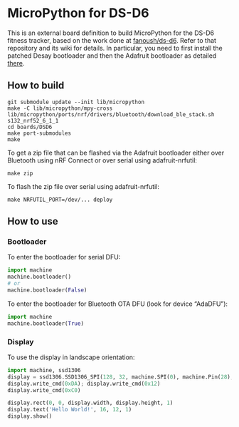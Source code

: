 # MicroPython for DS-D6

This is an external board definition to build MicroPython for the DS-D6 fitness tracker, based on the work done at [fanoush/ds-d6](https://github.com/fanoush/ds-d6).
Refer to that repository and its wiki for details.
In particular, you need to first install the patched Desay bootloader and then the Adafruit bootloader as detailed [there](https://github.com/fanoush/ds-d6/tree/master/micropython).

## How to build

```
git submodule update --init lib/micropython
make -C lib/micropython/mpy-cross
lib/micropython/ports/nrf/drivers/bluetooth/download_ble_stack.sh s132_nrf52_6_1_1
cd boards/DSD6
make port-submodules
make
```

To get a zip file that can be flashed via the Adafruit bootloader either over Bluetooth using nRF Connect or over serial using adafruit-nrfutil:
```
make zip
```

To flash the zip file over serial using adafruit-nrfutil:
```
make NRFUTIL_PORT=/dev/... deploy
```

## How to use

### Bootloader

To enter the bootloader for serial DFU:
```python
import machine
machine.bootloader()
# or
machine.bootloader(False)
```

To enter the bootloader for Bluetooth OTA DFU (look for device “AdaDFU”):
```python
import machine
machine.bootloader(True)
```

### Display

To use the display in landscape orientation:

```python
import machine, ssd1306
display = ssd1306.SSD1306_SPI(128, 32, machine.SPI(0), machine.Pin(28), machine.Pin(4), machine.Pin(29))
display.write_cmd(0xDA); display.write_cmd(0x12)
display.write_cmd(0xC0)

display.rect(0, 0, display.width, display.height, 1)
display.text('Hello World!', 16, 12, 1)
display.show()
```
